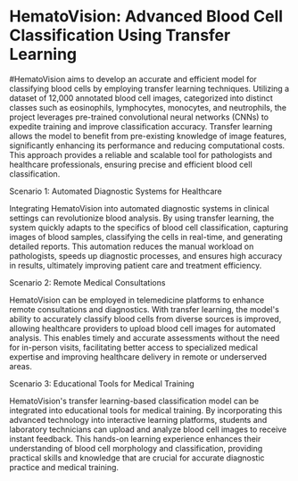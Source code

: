 # HematoVision: Advanced Blood Cell Classification Using Transfer Learning
#HematoVision aims to develop an accurate and efficient model for classifying blood cells by employing transfer learning techniques. Utilizing a dataset of 12,000 annotated blood cell images, categorized into distinct classes such as eosinophils, lymphocytes, monocytes, and neutrophils, the project leverages pre-trained convolutional neural networks (CNNs) to expedite training and improve classification accuracy. Transfer learning allows the model to benefit from pre-existing knowledge of image features, significantly enhancing its performance and reducing computational costs. This approach provides a reliable and scalable tool for pathologists and healthcare professionals, ensuring precise and efficient blood cell classification.

Scenario 1: Automated Diagnostic Systems for Healthcare

Integrating HematoVision into automated diagnostic systems in clinical settings can revolutionize blood analysis. By using transfer learning, the system quickly adapts to the specifics of blood cell classification, capturing images of blood samples, classifying the cells in real-time, and generating detailed reports. This automation reduces the manual workload on pathologists, speeds up diagnostic processes, and ensures high accuracy in results, ultimately improving patient care and treatment efficiency.

Scenario 2: Remote Medical Consultations

HematoVision can be employed in telemedicine platforms to enhance remote consultations and diagnostics. With transfer learning, the model's ability to accurately classify blood cells from diverse sources is improved, allowing healthcare providers to upload blood cell images for automated analysis. This enables timely and accurate assessments without the need for in-person visits, facilitating better access to specialized medical expertise and improving healthcare delivery in remote or underserved areas.

Scenario 3: Educational Tools for Medical Training


HematoVision's transfer learning-based classification model can be integrated into educational tools for medical training. By incorporating this advanced technology into interactive learning platforms, students and laboratory technicians can upload and analyze blood cell images to receive instant feedback. This hands-on learning experience enhances their understanding of blood cell morphology and classification, providing practical skills and knowledge that are crucial for accurate diagnostic practice and medical training.

